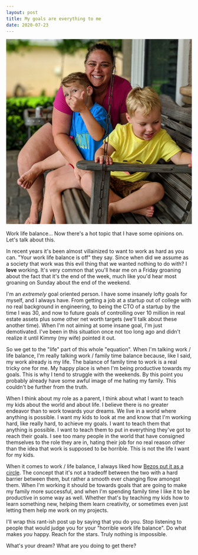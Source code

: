 ```yaml
---
layout: post
title: My goals are everything to me
date: 2020-07-23
---
```


![](/img/00100dPORTRAIT_00100_BURST20200704124213908_COVER.jpg)

Work life balance... Now there's a hot topic that I have some opinions on. Let's
talk about this.

In recent years it's been almost villainized to want to work as hard
as you can. "Your work life balance is off" they say. Since when did we assume as
a society that work was this evil thing that we wanted nothing to do with? I **love**
working. It's very common that you'll hear me on a Friday groaning about the fact
that it's the end of the week, much like you'd hear most groaning on Sunday about
the end of the weekend.

I'm an _extremely_ goal oriented person. I have some insanely lofty goals for
myself, and I always have. From getting a job at a startup out of college with
no real background in engineering, to being the CTO of a startup by the time I
was 30, and now to future goals of controlling over 10 million in real estate assets plus some
other net worth targets (we'll talk about these another time). When I'm not aiming
at some insane goal, I'm just demotivated. I've been in this situation once not too
long ago and didn't realize it until Kimmy (my wife) pointed it out.

So we get to the "life" part of this whole "equation". When I'm talking work / life
balance, I'm really talking work / family time balance because, like I said, my work
already is my life. The balance of family time to work is a real tricky one for me.
My happy place is when I'm being productive towards my goals. This is why I tend
to struggle with the weekends. By this point you probably already have some awful
image of me hating my family. This couldn't be further from the truth.

When I think about my role as a parent, I think about what I want to teach my kids
about the world and about life. I believe there is no greater endeavor than to
work towards your dreams. We live in a world where anything is possible. I want
my kids to look at me and know that I'm working hard, like really hard, to achieve
my goals. I want to teach them that anything is possible. I want to teach them
to put in everything they've got to reach their goals. I see too many people in
the world that have consigned themselves to the role they are in, hating their job for no real reason
other than the idea that work is supposed to be horrible. This is not the life I
want for my kids.

When it comes to work / life balance, I always liked how
[Bezos put it as a circle](https://www.businessinsider.com/jeff-bezo-advice-to-amazon-employees-dont-aim-for-work-life-balance-its-a-circle-2018-4).
The concept that it's not a tradeoff between the two with a hard barrier between
them, but rather a smooth ever changing flow amongst them. When I'm working it should
be towards goals that are going to make my family more successful, and when I'm
spending family time I like it to be productive in some way as well. Whether that's
by teaching my kids how to learn something new, helping them learn creativity, or
sometimes even just letting them help me work on my projects.

I'll wrap this rant-ish post up by saying that you do you. Stop listening to people
that would judge you for your "horrible work life balance". Do what makes _you_ happy.
Reach for the stars. Truly nothing is impossible.

What's your dream? What are you doing to get there?
